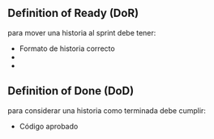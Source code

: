 ## Definition of Ready (DoR)
para mover una historia al sprint debe tener:
- Formato de historia correcto
- 
- 


## Definition of Done (DoD)
para considerar una historia como terminada debe cumplir:
- Código aprobado
